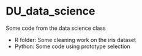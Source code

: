 # DU_data_science
Some code from the data science class
- R folder: Some cleaning work on the iris dataset
- Python: Some code using prototype selection
